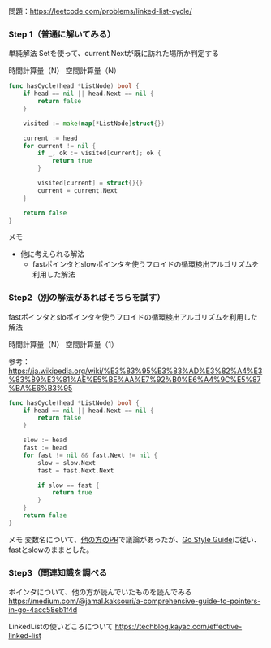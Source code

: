 問題：https://leetcode.com/problems/linked-list-cycle/

### Step 1（普通に解いてみる）
単純解法
Setを使って、current.Nextが既に訪れた場所か判定する

時間計算量（N）
空間計算量（N）

```Go
func hasCycle(head *ListNode) bool {
    if head == nil || head.Next == nil {
        return false
    }

    visited := make(map[*ListNode]struct{})

    current := head
    for current != nil {
        if _, ok := visited[current]; ok {
            return true
        }

        visited[current] = struct{}{}
        current = current.Next
    }

    return false
}
```
メモ
- 他に考えられる解法
    - fastポインタとslowポインタを使うフロイドの循環検出アルゴリズムを利用した解法

### Step2（別の解法があればそちらを試す）
fastポインタとsloポインタを使うフロイドの循環検出アルゴリズムを利用した解法

時間計算量（N）
空間計算量（1）

参考：https://ja.wikipedia.org/wiki/%E3%83%95%E3%83%AD%E3%82%A4%E3%83%89%E3%81%AE%E5%BE%AA%E7%92%B0%E6%A4%9C%E5%87%BA%E6%B3%95

```Go
func hasCycle(head *ListNode) bool {
    if head == nil || head.Next == nil {
        return false
    }

    slow := head
    fast := head
    for fast != nil && fast.Next != nil {
        slow = slow.Next
        fast = fast.Next.Next

        if slow == fast {
            return true
        }
    }
    return false
}
```

メモ
変数名について、[他の方のPR](https://github.com/hroc135/leetcode/pull/1/files)で議論があったが、[Go Style Guide](https://google.github.io/styleguide/go/decisions#naming)に従い、fastとslowのままとした。

### Step3（関連知識を調べる
ポインタについて、他の方が読んでいたものを読んでみる
https://medium.com/@jamal.kaksouri/a-comprehensive-guide-to-pointers-in-go-4acc58eb1f4d

LinkedListの使いどころについて
https://techblog.kayac.com/effective-linked-list
